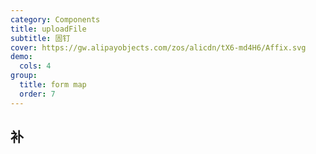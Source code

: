 ```yaml
---
category: Components
title: uploadFile
subtitle: 固钉
cover: https://gw.alipayobjects.com/zos/alicdn/tX6-md4H6/Affix.svg
demo:
  cols: 4
group:
  title: form map
  order: 7
---
```


## 补
